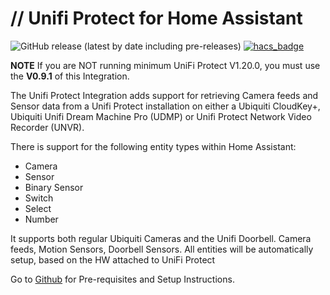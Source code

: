# // Unifi Protect for Home Assistant

![GitHub release (latest by date including pre-releases)](https://img.shields.io/github/v/release/briis/unifiprotect?include_prereleases&style=flat-square) [![hacs_badge](https://img.shields.io/badge/HACS-Default-orange.svg?style=flat-square)](https://github.com/custom-components/hacs)

**NOTE** If you are NOT running minimum UniFi Protect V1.20.0, you must use the **V0.9.1** of this Integration.

The Unifi Protect Integration adds support for retrieving Camera feeds and Sensor data from a Unifi Protect installation on either a Ubiquiti CloudKey+,  Ubiquiti Unifi Dream Machine Pro (UDMP) or Unifi Protect Network Video Recorder (UNVR).

There is support for the following entity types within Home Assistant:
* Camera
* Sensor
* Binary Sensor
* Switch
* Select
* Number

It supports both regular Ubiquiti Cameras and the Unifi Doorbell. Camera feeds, Motion Sensors, Doorbell Sensors. All entities will be automatically setup, based on the HW attached to UniFi Protect

Go to [Github](https://github.com/briis/unifiprotect) for Pre-requisites and Setup Instructions.

